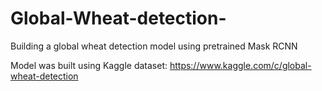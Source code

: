 # Global-Wheat-detection-
Building a global wheat detection model using pretrained Mask RCNN 

Model was built using Kaggle dataset:
https://www.kaggle.com/c/global-wheat-detection

